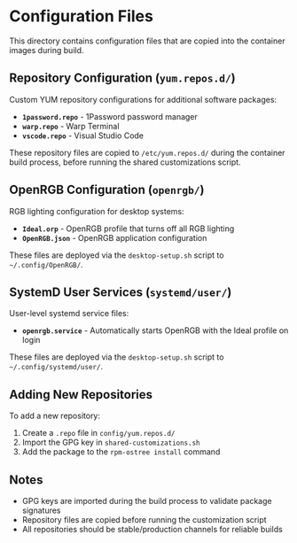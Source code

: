 # Configuration Files

This directory contains configuration files that are copied into the container images during build.

## Repository Configuration (`yum.repos.d/`)

Custom YUM repository configurations for additional software packages:

- **`1password.repo`** - 1Password password manager
- **`warp.repo`** - Warp Terminal
- **`vscode.repo`** - Visual Studio Code

These repository files are copied to `/etc/yum.repos.d/` during the container build process, before running the shared customizations script.

## OpenRGB Configuration (`openrgb/`)

RGB lighting configuration for desktop systems:

- **`Ideal.orp`** - OpenRGB profile that turns off all RGB lighting
- **`OpenRGB.json`** - OpenRGB application configuration

These files are deployed via the `desktop-setup.sh` script to `~/.config/OpenRGB/`.

## SystemD User Services (`systemd/user/`)

User-level systemd service files:

- **`openrgb.service`** - Automatically starts OpenRGB with the Ideal profile on login

These files are deployed via the `desktop-setup.sh` script to `~/.config/systemd/user/`.

## Adding New Repositories

To add a new repository:

1. Create a `.repo` file in `config/yum.repos.d/`
2. Import the GPG key in `shared-customizations.sh`
3. Add the package to the `rpm-ostree install` command

## Notes

- GPG keys are imported during the build process to validate package signatures
- Repository files are copied before running the customization script
- All repositories should be stable/production channels for reliable builds
